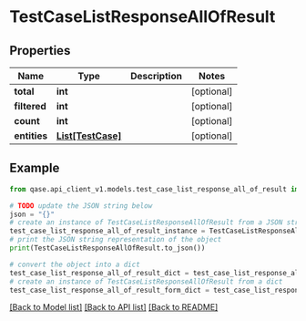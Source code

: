 # TestCaseListResponseAllOfResult


## Properties

Name | Type | Description | Notes
------------ | ------------- | ------------- | -------------
**total** | **int** |  | [optional] 
**filtered** | **int** |  | [optional] 
**count** | **int** |  | [optional] 
**entities** | [**List[TestCase]**](TestCase.md) |  | [optional] 

## Example

```python
from qase.api_client_v1.models.test_case_list_response_all_of_result import TestCaseListResponseAllOfResult

# TODO update the JSON string below
json = "{}"
# create an instance of TestCaseListResponseAllOfResult from a JSON string
test_case_list_response_all_of_result_instance = TestCaseListResponseAllOfResult.from_json(json)
# print the JSON string representation of the object
print(TestCaseListResponseAllOfResult.to_json())

# convert the object into a dict
test_case_list_response_all_of_result_dict = test_case_list_response_all_of_result_instance.to_dict()
# create an instance of TestCaseListResponseAllOfResult from a dict
test_case_list_response_all_of_result_form_dict = test_case_list_response_all_of_result.from_dict(test_case_list_response_all_of_result_dict)
```
[[Back to Model list]](../README.md#documentation-for-models) [[Back to API list]](../README.md#documentation-for-api-endpoints) [[Back to README]](../README.md)


